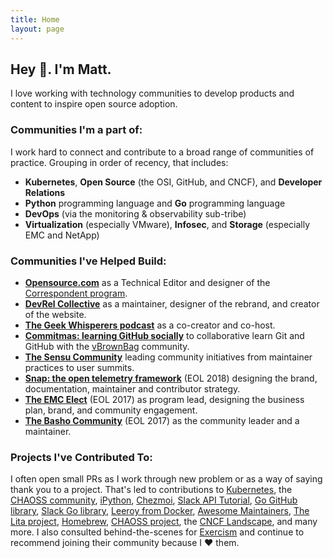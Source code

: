 ```yaml
---
title: Home
layout: page
---
```


## Hey 👋. I'm Matt.

I love working with technology communities to develop products and content to inspire open source adoption.

### Communities I'm a part of:

I work hard to connect and contribute to a broad range of communities of practice. Grouping in order of recency, that includes: 

* **Kubernetes**, **Open Source** (the OSI, GitHub, and CNCF), and **Developer Relations**
* **Python** programming language and **Go** programming language 
* **DevOps** (via the monitoring & observability sub-tribe)
* **Virtualization** (especially VMware), **Infosec**, and **Storage** (especially EMC and NetApp)

### Communities I've Helped Build:

* **[Opensource.com](https://opensource.com)** as a Technical Editor and designer of the [Correspondent program](https://opensource.com/correspondent-program).
* **[DevRel Collective](https://devrelcollective.fun)** as a maintainer, designer of the rebrand, and creator of the website.
* **[The Geek Whisperers podcast](https://geek-whisperers.com/)** as a co-creator and co-host.
* **[Commitmas: learning GitHub socially](https://github.com/commitmas)** to collaborative learn Git and GitHub with the [vBrownBag](https://vbrownbag.com/) community.
* **[The Sensu Community](https://sensu.io/community)** leading community initiatives from maintainer practices to user summits.
* **[Snap: the open telemetry framework](https://snap-telemetry.io)** (EOL 2018) designing the brand, documentation, maintainer and contributor strategy.
* **[The EMC Elect](https://community.emc.com/community/connect/dell_emc_elect)** (EOL 2017) as program lead, designing the business plan, brand, and community engagement.
* **[The Basho Community](https://github.com/basho-labs/the-basho-community)** (EOL 2017) as the community leader and a maintainer.

### Projects I've Contributed To:

I often open small PRs as I work through new problem or as a way of saying thank you to a project. That's led to contributions to [Kubernetes](https://github.com/kubernetes/community/tree/master/communication/marketing-team#purpose), the [CHAOSS community](https://github.com/chaoss/wg-value#contributors), [iPython](https://github.com/ipython/ipython-in-depth), [Chezmoi](https://github.com/twpayne/chezmoi/pull/821), [Slack API Tutorial](https://github.com/slackapi/Slack-Ruby-Onboarding-Tutorial/pull/2), [Go GitHub library](https://github.com/google/go-github/pull/323), [Slack Go library](https://github.com/nlopes/slack/pull/170), [Leeroy from Docker](https://github.com/docker/leeroy/pull/40), [Awesome Maintainers](https://github.com/nayafia/awesome-maintainers), [The Lita project](https://github.com/litaio/lita.io/pull/11), [Homebrew](https://github.com/Homebrew/brew/pull/1281), [CHAOSS project](https://github.com/chaoss/grimoirelab-tutorial/pull/3), the [CNCF Landscape](https://github.com/cncf/landscape/pull/759), and many more. I also consulted behind-the-scenes for [Exercism](https://exercism.io) and continue to recommend joining their community because I ❤️ them.
